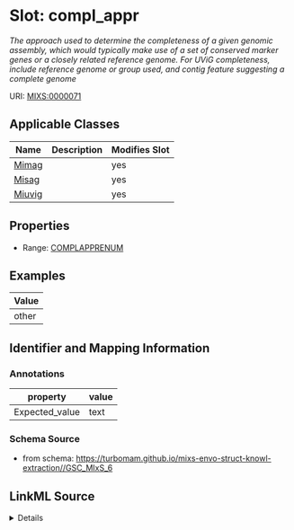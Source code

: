 # Slot: compl_appr


_The approach used to determine the completeness of a given genomic assembly, which would typically make use of a set of conserved marker genes or a closely related reference genome. For UViG completeness, include reference genome or group used, and contig feature suggesting a complete genome_



URI: [MIXS:0000071](https://w3id.org/mixs/0000071)



<!-- no inheritance hierarchy -->




## Applicable Classes

| Name | Description | Modifies Slot |
| --- | --- | --- |
[Mimag](Mimag.md) |  |  yes  |
[Misag](Misag.md) |  |  yes  |
[Miuvig](Miuvig.md) |  |  yes  |







## Properties

* Range: [COMPLAPPRENUM](COMPLAPPRENUM.md)






## Examples

| Value |
| --- |
| other |

## Identifier and Mapping Information





### Annotations

| property | value |
| --- | --- |
| Expected_value | text |



### Schema Source


* from schema: https://turbomam.github.io/mixs-envo-struct-knowl-extraction//GSC_MIxS_6




## LinkML Source

<details>
```yaml
name: compl_appr
annotations:
  Expected_value:
    tag: Expected_value
    value: text
description: The approach used to determine the completeness of a given genomic assembly,
  which would typically make use of a set of conserved marker genes or a closely related
  reference genome. For UViG completeness, include reference genome or group used,
  and contig feature suggesting a complete genome
title: completeness approach
examples:
- value: other
  description: was other <colon> UViG length compared to the average length of reference
    genomes from the P22virus genus (NCBI RefSeq v83)
in_subset:
- sequencing
from_schema: https://turbomam.github.io/mixs-envo-struct-knowl-extraction//GSC_MIxS_6
rank: 1000
slot_uri: MIXS:0000071
alias: compl_appr
domain_of:
- Mimag
- Misag
- Miuvig
range: COMPL_APPR_ENUM

```
</details>